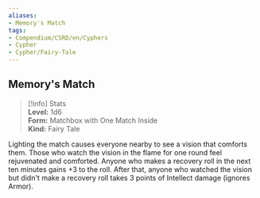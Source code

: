 ```yaml
---
aliases:
- Memory's Match
tags:
- Compendium/CSRD/en/Cyphers
- Cypher
- Cypher/Fairy-Tale
---
```


  
## Memory's Match  
>[!info] Stats  
> **Level:** 1d6  
> **Form:** Matchbox with One Match Inside  
> **Kind:** Fairy Tale
  
Lighting the match causes everyone nearby to see a vision that comforts them. Those who watch the vision in the flame for one round feel rejuvenated and comforted. Anyone who makes a recovery roll in the next ten minutes gains +3 to the roll. After that, anyone who watched the vision but didn't make a recovery roll takes 3 points of Intellect damage (ignores Armor).